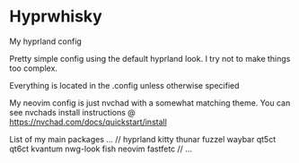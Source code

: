 # Hyprwhisky
My hyprland config


Pretty simple config using the default hyprland look. I try not to make things too complex.

Everything is located in the .config unless otherwise specified

My neovim config is just nvchad with a somewhat matching theme. You can see nvchads install instructions @ https://nvchad.com/docs/quickstart/install

List of my main packages
...
//
hyprland
kitty
thunar
fuzzel
waybar
qt5ct
qt6ct
kvantum
nwg-look
fish
neovim
fastfetc
//
...
